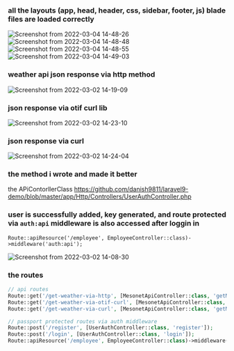 
### all the layouts (app, head, header, css, sidebar, footer, js) blade files are loaded correctly

![Screenshot from 2022-03-04 14-48-26](https://user-images.githubusercontent.com/100212323/156741004-d164e3b3-a25a-475a-9ed3-a1250eceac53.png)
![Screenshot from 2022-03-04 14-48-48](https://user-images.githubusercontent.com/100212323/156741010-16e514df-11bc-4bd1-8eba-72936423b945.png)
![Screenshot from 2022-03-04 14-48-55](https://user-images.githubusercontent.com/100212323/156741013-c166c57a-9bdd-4ec2-962e-1389d807a93d.png)
![Screenshot from 2022-03-04 14-49-03](https://user-images.githubusercontent.com/100212323/156741017-84a935d6-5a8c-482f-8b05-76b1762f5e75.png)

### weather api json response via http method
![Screenshot from 2022-03-02 14-19-09](https://user-images.githubusercontent.com/100212323/156332503-6a4b4b3b-21f5-4e4d-9f76-bbaad8fb882c.png)

### json response via otif curl lib
![Screenshot from 2022-03-02 14-23-10](https://user-images.githubusercontent.com/100212323/156332933-97eabd75-b0ba-45b6-84f5-0dabc0fab670.png)

### json response via curl 
![Screenshot from 2022-03-02 14-24-04](https://user-images.githubusercontent.com/100212323/156333093-e11a31ac-f338-4371-9017-4c287d0e18ff.png)


### the method i wrote and made it better
the APiContorllerClass https://github.com/danish9811/laravel9-demo/blob/master/app/Http/Controllers/UserAuthController.php



### user is successfully added, key generated, and route protected via `auth:api` middleware is also accessed after loggin in
`Route::apiResource('/employee', EmployeeController::class)->middleware('auth:api');`

![Screenshot from 2022-03-02 14-08-30](https://user-images.githubusercontent.com/100212323/156330493-0cd0069d-3d85-49fe-bb0b-dc578e543064.png)


### the routes
```php
// api routes
Route::get('/get-weather-via-http', [MesonetApiController::class, 'getMesonetApiResultViaHttp']);
Route::get('/get-weather-via-otif-curl', [MesonetApiController::class, 'getMesonetApiResultViaOtifCurl']);
Route::get('/get-weather-via-curl', [MesonetApiController::class, 'getMesonetApiResultViaCurl']);

// passport protected routes via auth middleware
Route::post('/register', [UserAuthController::class, 'register']);
Route::post('/login', [UserAuthController::class, 'login']);
Route::apiResource('/employee', EmployeeController::class)->middleware('auth:api');
```
